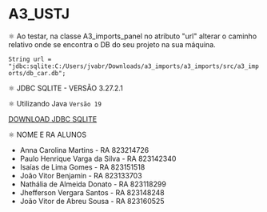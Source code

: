 # A3_USTJ

⚛️ Ao testar, na classe A3_imports_panel no atributo "url" alterar o caminho relativo onde se encontra o DB do seu projeto na sua máquina.

`String url = "jdbc:sqlite:C:/Users/jvabr/Downloads/a3_imports/a3_imports/src/a3_imports/db_car.db";`

⚛️ JDBC SQLITE - VERSÃO 3.27.2.1 

⚛️ Utilizando Java `Versão 19`

[DOWNLOAD JDBC SQLITE](https://mvnrepository.com/artifact/org.xerial/sqlite-jdbc/3.27.2.1)

⚛️ NOME E RA ALUNOS 

*  Anna Carolina Martins - RA 823214726
*  Paulo Henrique Varga da Silva - RA 823142340
*  Isaías de Lima Gomes - RA 823151518
*  João Vitor Benjamin  - RA 823133703
*  Nathália de Almeida Donato - RA 823118299
*  Jhefferson Vergara Santos - RA 823148248
*  João Vitor de Abreu Sousa - RA 823160525

